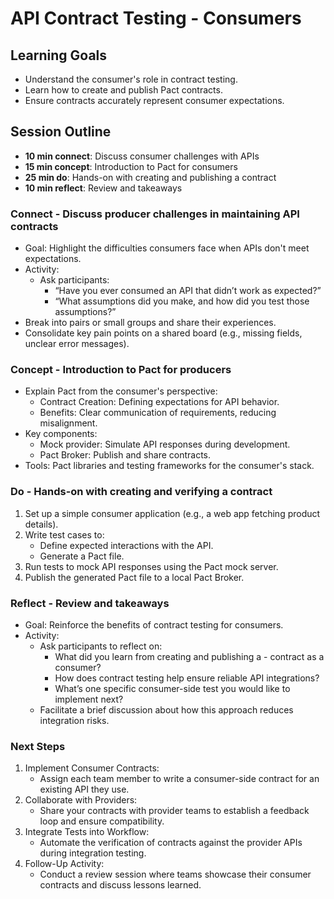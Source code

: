 # API Contract Testing - Consumers

## Learning Goals
- Understand the consumer's role in contract testing.
- Learn how to create and publish Pact contracts.
- Ensure contracts accurately represent consumer expectations.

## Session Outline
  - **10 min connect**: Discuss consumer challenges with APIs
  - **15 min concept**: Introduction to Pact for consumers
  - **25 min do**: Hands-on with creating and publishing a contract
  - **10 min reflect**: Review and takeaways

### Connect - Discuss producer challenges in maintaining API contracts
- Goal: Highlight the difficulties consumers face when APIs don't meet expectations.
- Activity:
    - Ask participants:
        - “Have you ever consumed an API that didn’t work as expected?”
        - “What assumptions did you make, and how did you test those assumptions?”
- Break into pairs or small groups and share their experiences.
- Consolidate key pain points on a shared board (e.g., missing fields, unclear error messages).


### Concept - Introduction to Pact for producers
- Explain Pact from the consumer's perspective:
    - Contract Creation: Defining expectations for API behavior.
    - Benefits: Clear communication of requirements, reducing misalignment.
- Key components:
    - Mock provider: Simulate API responses during development.
    - Pact Broker: Publish and share contracts.
- Tools: Pact libraries and testing frameworks for the consumer's stack.

### Do - Hands-on with creating and verifying a contract
1. Set up a simple consumer application (e.g., a web app fetching product details).
2. Write test cases to:
    - Define expected interactions with the API.
    - Generate a Pact file.
3. Run tests to mock API responses using the Pact mock server.
4. Publish the generated Pact file to a local Pact Broker.


### Reflect - Review and takeaways
- Goal: Reinforce the benefits of contract testing for consumers.
- Activity:
    - Ask participants to reflect on:
        - What did you learn from creating and publishing a - contract as a consumer?
        - How does contract testing help ensure reliable API integrations?
        - What’s one specific consumer-side test you would like to implement next?
    - Facilitate a brief discussion about how this approach reduces integration risks.


### Next Steps
1. Implement Consumer Contracts:
    - Assign each team member to write a consumer-side contract for an existing API they use.
2. Collaborate with Providers:
    - Share your contracts with provider teams to establish a feedback loop and ensure compatibility.
3. Integrate Tests into Workflow:
    - Automate the verification of contracts against the provider APIs during integration testing.
4. Follow-Up Activity:
    - Conduct a review session where teams showcase their consumer contracts and discuss lessons learned.
